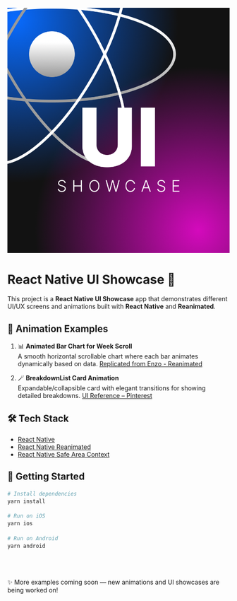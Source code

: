![UI Reference](./assets/images/Logo.png)

# React Native UI Showcase 🚀

This project is a **React Native UI Showcase** app that demonstrates different UI/UX screens and animations built with **React Native** and **Reanimated**.

## 🎨 Animation Examples

1. 📊 **Animated Bar Chart for Week Scroll**  
   A smooth horizontal scrollable chart where each bar animates dynamically based on data. [Replicated from Enzo - Reanimated](https://www.youtube.com/@Reactiive)

2. 🪄 **BreakdownList Card Animation**  
   Expandable/collapsible card with elegant transitions for showing detailed breakdowns. [UI Reference – Pinterest](https://in.pinterest.com/pin/19844054604601981/)

## 🛠️ Tech Stack

- [React Native](https://reactnative.dev/)
- [React Native Reanimated](https://docs.swmansion.com/react-native-reanimated/)
- [React Native Safe Area Context](https://github.com/th3rdwave/react-native-safe-area-context)

## 🚀 Getting Started

```bash
# Install dependencies
yarn install

# Run on iOS
yarn ios

# Run on Android
yarn android
```

<br/><br/><br/>
✨ More examples coming soon — new animations and UI showcases are being worked on!
